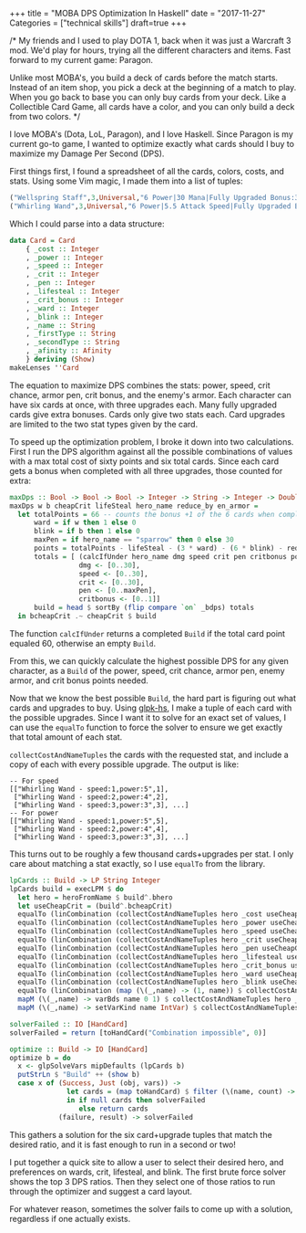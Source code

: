 +++
title = "MOBA DPS Optimization In Haskell"
date = "2017-11-27"
Categories = ["technical skills"]
draft=true
+++

/*
My friends and I used to play DOTA 1, back when it was just a Warcraft 3 mod.
We'd play for hours, trying all the different characters and items. Fast forward
to my current game: Paragon.

Unlike most MOBA's, you build a deck of cards before the match starts. Instead
of an item shop, you pick a deck at the beginning of a match to play. When you
go back to base you can only buy cards from your deck. Like a Collectible Card
Game, all cards have a color, and you can only build a deck from two colors.
*/

I love MOBA's (Dota, LoL, Paragon), and I love Haskell. Since Paragon is my
current go-to game, I wanted to optimize exactly what cards should I buy to
maximize my Damage Per Second (DPS).

First things first, I found a spreadsheet of all the cards, colors, costs, and
stats. Using some Vim magic, I made them into a list of tuples:

``` haskell
("Wellspring Staff",3,Universal,"6 Power|30 Mana|Fully Upgraded Bonus:30 Mana|0.3 Mana Regen"),
("Whirling Wand",3,Universal,"6 Power|5.5 Attack Speed|Fully Upgraded Bonus:11 Attack Speed"),
```

Which I could parse into a data structure: 

``` haskell
data Card = Card
    { _cost :: Integer
    , _power :: Integer
    , _speed :: Integer
    , _crit :: Integer
    , _pen :: Integer
    , _lifesteal :: Integer
    , _crit_bonus :: Integer
    , _ward :: Integer
    , _blink :: Integer
    , _name :: String
    , _firstType :: String
    , _secondType :: String
    , _afinity :: Afinity
    } deriving (Show)
makeLenses ''Card
```

The equation to maximize DPS combines the stats: power, speed, crit chance,
armor pen, crit bonus, and the enemy's armor. Each character can have six cards
at once, with three upgrades each. Many fully upgraded cards give extra bonuses.
Cards only give two stats each. Card upgrades are limited to the two stat types
given by the card.

To speed up the optimization problem, I broke it down into two calculations.
First I run the DPS algorithm against all the possible combinations of values
with a max total cost of sixty points and six total cards. Since each card gets
a bonus when completed with all three upgrades, those counted for extra:

```haskell
maxDps :: Bool -> Bool -> Bool -> Integer -> String -> Integer -> Double -> Build
maxDps w b cheapCrit lifeSteal hero_name reduce_by en_armor =
  let totalPoints = 66 -- counts the bonus +1 of the 6 cards when completed
      ward = if w then 1 else 0
      blink = if b then 1 else 0
      maxPen = if hero_name == "sparrow" then 0 else 30
      points = totalPoints - lifeSteal - (3 * ward) - (6 * blink) - reduce_by
      totals = [ (calcIfUnder hero_name dmg speed crit pen critbonus points ward blink lifeSteal en_armor) |
                 dmg <- [0..30],
                 speed <- [0..30],
                 crit <- [0..30],
                 pen <- [0..maxPen],
                 critbonus <- [0..1]]
      build = head $ sortBy (flip compare `on` _bdps) totals
  in bcheapCrit .~ cheapCrit $ build
```

The function ```calcIfUnder``` returns a completed ```Build``` if the total
card point equaled 60, otherwise an empty ```Build```.

From this, we can quickly calculate the highest possible DPS for any given
character, as a ```Build``` of the power, speed, crit chance, armor pen, enemy armor,
and crit bonus points needed.

Now that we know the best possible ```Build```, the hard part is figuring out
what cards and upgrades to buy. Using
[glpk-hs](https://hackage.haskell.org/package/glpk-hs), I make a tuple of each card with
the possible upgrades. Since I want it to solve for an exact set of values, I
can use the ```equalTo``` function to force the solver to ensure we get exactly
that total amount of each stat. 

```collectCostAndNameTuples``` the cards with the requested stat, and include a
copy of each with every possible upgrade. The output is like:

```
-- For speed
[["Whirling Wand - speed:1,power:5",1],
 ["Whirling Wand - speed:2,power:4",2],
 ["Whirling Wand - speed:3,power:3",3], ...]
-- For power
[["Whirling Wand - speed:1,power:5",5],
 ["Whirling Wand - speed:2,power:4",4],
 ["Whirling Wand - speed:3,power:3",3], ...]
```

This turns out to be roughly a few
thousand cards+upgrades per stat. I only care about matching a stat exactly, so
I use ```equalTo``` from the library. 

``` haskell
lpCards :: Build -> LP String Integer
lpCards build = execLPM $ do
  let hero = heroFromName $ build^.bhero
  let useCheapCrit = (build^.bcheapCrit)
  equalTo (linCombination (collectCostAndNameTuples hero _cost useCheapCrit)) totalCXP
  equalTo (linCombination (collectCostAndNameTuples hero _power useCheapCrit)) (build^.bpower)
  equalTo (linCombination (collectCostAndNameTuples hero _speed useCheapCrit)) (build^.bspeed)
  equalTo (linCombination (collectCostAndNameTuples hero _crit useCheapCrit)) (build^.bcrit)
  equalTo (linCombination (collectCostAndNameTuples hero _pen useCheapCrit)) (build^.bpen)
  equalTo (linCombination (collectCostAndNameTuples hero _lifesteal useCheapCrit)) (build^.blifesteal)
  equalTo (linCombination (collectCostAndNameTuples hero _crit_bonus useCheapCrit)) (build^.bcrit_bonus)
  equalTo (linCombination (collectCostAndNameTuples hero _ward useCheapCrit)) (build^.bward)
  equalTo (linCombination (collectCostAndNameTuples hero _blink useCheapCrit)) (build^.bblink)
  equalTo (linCombination (map (\(_,name) -> (1, name)) $ collectCostAndNameTuples hero _power useCheapCrit)) totalCards
  mapM (\(_,name) -> varBds name 0 1) $ collectCostAndNameTuples hero _power useCheapCrit
  mapM (\(_,name) -> setVarKind name IntVar) $ collectCostAndNameTuples hero _power useCheapCrit

solverFailed :: IO [HandCard]
solverFailed = return [toHandCard("Combination impossible", 0)]

optimize :: Build -> IO [HandCard]
optimize b = do
  x <- glpSolveVars mipDefaults (lpCards b)
  putStrLn $ "Build" ++ (show b)
  case x of (Success, Just (obj, vars)) ->
              let cards = (map toHandCard) $ filter (\(name, count) -> count /= 0) $ Map.toList vars
              in if null cards then solverFailed
                 else return cards
            (failure, result) -> solverFailed
```

This gathers a solution for the six card+upgrade tuples that match the desired
ratio, and it is fast enough to run in a second or two!

I put together a quick site to allow a user to select their desired hero, and
preferences on wards, crit, lifesteal, and blink. The first brute force solver
shows the top 3 DPS ratios. Then they select one of those ratios to run through
the optimizer and suggest a card layout.

For whatever reason, sometimes the solver fails to come up with a solution,
regardless if one actually exists. 
